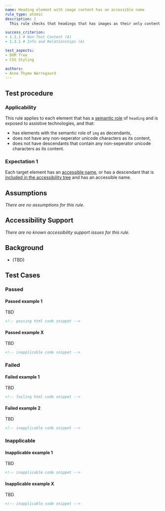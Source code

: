 ```yaml
---
name: Heading element with image content has an accessible name
rule_type: atomic
description: |
  This rule checks that headings that has images as their only content also has an accessible name

success_criterion: 
- 1.1.1 # Non-Text Content (A)
- 1.3.1 # Info and Relationships (A)

test_aspects:
- DOM Tree
- CSS Styling

authors:
- Anne Thyme Nørregaard
---
```


## Test procedure

### Applicability

This rule applies to each element that has a [semantic role](#semantic-rolve) of `heading` and is exposed to assistive technologies, and that:
- has elements with the semantic role of `img` as decendants,
- does not have any non-seperator unicode characters as its content, 
- does not have descendants that contain any non-seperator unicode characters as its content.

### Expectation 1

Each target element has an [accessible name](#accessible-name), or has a descendant that is [included in the accessibility tree](#included-in-the-accessibility-tree) and has an accessible name.

## Assumptions

_There are no assumptions for this rule._

## Accessibility Support

_There are no known accessibility support issues for this rule._

## Background

- (TBD)

## Test Cases

### Passed

#### Passed example 1

TBD

```html
<!-- passing html code snippet -->
```

#### Passed example X

TBD

```html
<!-- inapplicable code snippet -->
```

### Failed

#### Failed example 1

TBD

```html
<!-- failing html code snippet -->
```

#### Failed example 2

TBD

```html
<!-- inapplicable code snippet -->
```

### Inapplicable

#### Inapplicable example 1

TBD

```html
<!-- inapplicable code snippet -->
```

#### Inapplicable example X

TBD 

```html
<!-- inapplicable code snippet -->
```
